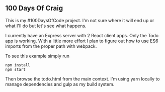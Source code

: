 ## 100 Days Of Craig

This is my #100DaysOfCode project. I'm not sure where it will end up or what I'll do but let's see what happens.

I currently have an Express server with 2 React client apps. Only the Todo app is working. 
With a little more effort I plan to figure out how to use ES6 imports from the proper path with webpack.

To see this example simply run
```
npm install
npm start
```

Then browse the todo.html from the main context.
I'm using yarn locally to manage dependencies and gulp as my build system.